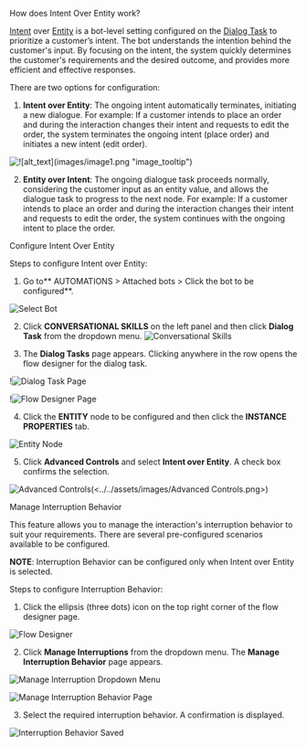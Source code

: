 How does Intent Over Entity work?

[Intent](https://developer.kore.ai/docs/bots/chatbot-overview/about-bots/#I) over [Entity](https://developer.kore.ai/docs/bots/chatbot-overview/about-bots/#E) is a bot-level setting configured on the [Dialog Task](https://developer.kore.ai/docs/bots/chatbot-overview/about-bots/#D) to prioritize a customer’s intent. The bot understands the intention behind the customer's input. By focusing on the intent, the system quickly determines the customer's requirements and the desired outcome, and provides more efficient and effective responses.

There are two options for configuration:



1. **Intent over Entity**: The ongoing intent automatically terminates, initiating a new dialogue. For example: If a customer intends to place an order and during the interaction changes their intent and requests to edit the order, the system terminates the ongoing intent (place order) and initiates a new intent (edit order).


![!\[alt_text\](images/image1.png "image_tooltip")](<../../assets/images/Intent over Entity.png>)


2. **Entity over Intent**: The ongoing dialogue task proceeds normally, considering the customer input as an entity value, and allows the dialogue task to progress to the next node. For example: If a customer intends to place an order and during the interaction changes their intent and requests to edit the order, the system continues with the ongoing intent to place the order.

Configure Intent Over Entity

Steps to configure Intent over Entity:



1. Go to** AUTOMATIONS > Attached bots > Click the bot to be configured**.

![Select Bot](<../../assets/images/Select bot.png>)

2. Click **CONVERSATIONAL SKILLS** on the left panel and then click **Dialog Task** from the dropdown menu.
![Conversational Skills](<../../assets/images/Dialog Task_Menu.png>)

3. The **Dialog Tasks** page appears. Clicking anywhere in the row opens the flow designer for the dialog task.


!![Dialog Task Page](<../../assets/images/Dialog Tasks page.png>)
 


!![Flow Designer Page](<../../assets/images/Flow designer page.png>)

4. Click the **ENTITY** node to be configured and then click the **INSTANCE PROPERTIES** tab.


![Entity Node](<../../assets/images/Entity Node.png>)

5. Click **Advanced Controls** and select **Intent over Entity**. A check box confirms the selection.



![Advanced Controls](images/image7.png "image_tooltip")(<../../assets/images/Advanced Controls.png>)


Manage Interruption Behavior

This feature allows you to manage the interaction's interruption behavior to suit your requirements. There are several pre-configured scenarios available to be configured.

**NOTE**: Interruption Behavior can be configured only when Intent over Entity is selected.

Steps to configure Interruption Behavior:



1. Click the ellipsis (three dots) icon on the top right corner of the flow designer page.

![Flow Designer](<../../assets/images/Ellipsis icon.png>)

2. Click **Manage Interruptions** from the dropdown menu. The **Manage Interruption Behavior** page appears.


![Manage Interruption Dropdown Menu](<../../assets/images/Manage Interruptions dropdown.png>)


![Manage Interruption Behavior Page](<../../assets/images/Manage Interruption Behavior page.png>)

3. Select the required interruption behavior. A confirmation is displayed.

![Interruption Behavior Saved](<../../assets/images/Interruption Settings saved confirmation.png>)
